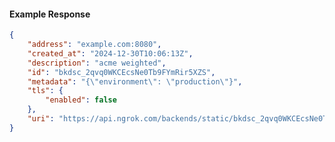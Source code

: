<!-- Code generated for API Clients. DO NOT EDIT. -->

#### Example Response

```json
{
	"address": "example.com:8080",
	"created_at": "2024-12-30T10:06:13Z",
	"description": "acme weighted",
	"id": "bkdsc_2qvq0WKCEcsNe0Tb9FYmRir5XZS",
	"metadata": "{\"environment\": \"production\"}",
	"tls": {
		"enabled": false
	},
	"uri": "https://api.ngrok.com/backends/static/bkdsc_2qvq0WKCEcsNe0Tb9FYmRir5XZS"
}
```
